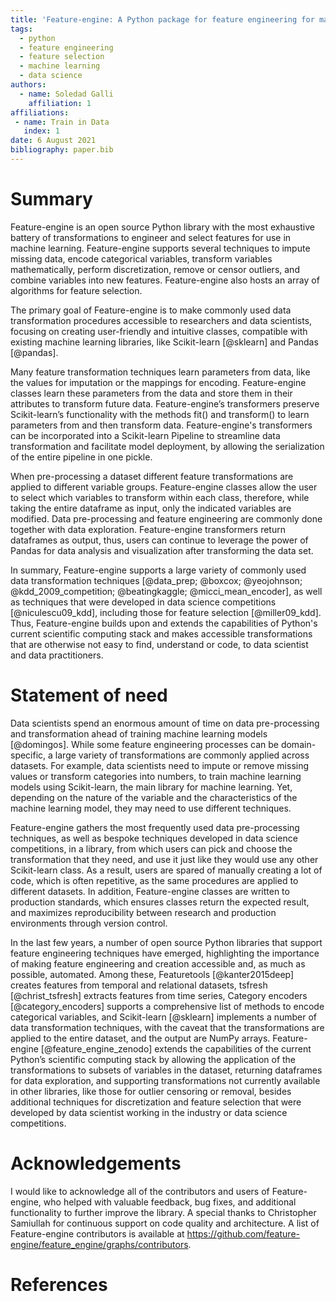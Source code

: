 ```yaml
---
title: 'Feature-engine: A Python package for feature engineering for machine learning'
tags:
  - python
  - feature engineering
  - feature selection
  - machine learning
  - data science
authors:
  - name: Soledad Galli
    affiliation: 1
affiliations:
 - name: Train in Data
   index: 1
date: 6 August 2021
bibliography: paper.bib
---
```


# Summary

Feature-engine is an open source Python library with the most exhaustive battery of 
transformations to engineer and select features for use in machine learning. Feature-engine 
supports several techniques to impute missing data, encode categorical variables, transform 
variables mathematically, perform discretization, remove or censor outliers, and combine 
variables into new features. Feature-engine also hosts an array of algorithms for feature 
selection.

The primary goal of Feature-engine is to make commonly used data transformation procedures 
accessible to researchers and data scientists, focusing on creating user-friendly and 
intuitive classes, compatible with existing machine learning libraries, like Scikit-learn 
[@sklearn] and Pandas [@pandas].

Many feature transformation techniques learn parameters from data, like the values for 
imputation or the mappings for encoding. Feature-engine classes learn these parameters 
from the data and store them in their attributes to transform future data. Feature-engine’s 
transformers preserve Scikit-learn’s functionality with the methods fit() and transform() 
to learn parameters from and then transform data. Feature-engine's transformers can be 
incorporated into a Scikit-learn Pipeline to streamline data transformation and facilitate 
model deployment, by allowing the serialization of the entire pipeline in one pickle.

When pre-processing a dataset different feature transformations are applied to different 
variable groups. Feature-engine classes allow the user to select which variables to transform 
within each class, therefore, while taking the entire dataframe as input, only the indicated 
variables are modified. Data pre-processing and feature engineering are commonly done 
together with data exploration. Feature-engine transformers return dataframes as output, 
thus, users can continue to leverage the power of Pandas for data analysis and visualization 
after transforming the data set.

In summary, Feature-engine supports a large variety of commonly used data transformation 
techniques [@data_prep; @boxcox; @yeojohnson; @kdd_2009_competition; 
@beatingkaggle; @micci_mean_encoder], as well as techniques that were developed 
in data science competitions [@niculescu09_kdd], including those for feature selection 
[@miller09_kdd]. Thus, Feature-engine builds upon and extends the capabilities of 
Python's current scientific computing stack and makes accessible transformations that 
are otherwise not easy to find, understand or code, to data scientist and data 
practitioners.



# Statement of need

Data scientists spend an enormous amount of time on data pre-processing and transformation 
ahead of training machine learning models [@domingos]. While some feature engineering 
processes can be domain-specific, a large variety of transformations are commonly applied 
across datasets. For example, data scientists need to impute or remove missing values or 
transform categories into numbers, to train machine learning models using Scikit-learn, 
the main library for machine learning. Yet, depending on the nature of the variable and 
the characteristics of the machine learning model, they may need to use different techniques. 

Feature-engine gathers the most frequently used data pre-processing techniques, as well as 
bespoke techniques developed in data science competitions, in a library, from which users can pick 
and choose the transformation that they need, and use it just like they would use any other 
Scikit-learn class. As a result, users are spared of manually creating a lot of code, which 
is often repetitive, as the same procedures are applied to different datasets. In addition, 
Feature-engine classes are written to production standards, which ensures classes return 
the expected result, and maximizes reproducibility between research and production 
environments through version control.

In the last few years, a number of open source Python libraries that support feature 
engineering techniques have emerged, highlighting the importance of making feature 
engineering and creation accessible and, as much as possible, automated. Among these, 
Featuretools [@kanter2015deep] creates features from temporal and relational datasets, 
tsfresh [@christ_tsfresh] extracts features from time series, Category encoders 
[@category_encoders] supports a comprehensive list of methods to encode categorical 
variables, and Scikit-learn [@sklearn] implements a number of data transformation 
techniques, with the caveat that the transformations are applied to the entire dataset, 
and the output are NumPy arrays. Feature-engine [@feature_engine_zenodo] extends the 
capabilities of the current Python’s scientific computing stack by allowing the application 
of the transformations to subsets of variables in the dataset, returning dataframes for 
data exploration, and supporting transformations not currently available in other 
libraries, like those for outlier censoring or removal, besides additional techniques for 
discretization and feature selection that were developed by data scientist working in the 
industry or data science competitions.


# Acknowledgements

I would like to acknowledge all of the contributors and users of Feature-engine, who helped 
with valuable feedback, bug fixes, and additional functionality to further improve the library. 
A special thanks to Christopher Samiullah for continuous support on code quality and 
architecture. A list of  Feature-engine contributors is available at 
https://github.com/feature-engine/feature_engine/graphs/contributors.

# References